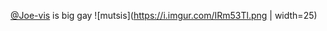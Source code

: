 [@Joe-vis](https://github.com/Joe-vis) is big gay
![mutsis](https://i.imgur.com/IRm53Tl.png | width=25)
